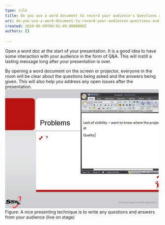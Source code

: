 ```yaml
---
type: rule
title: Do you use a word document to record your audience's Questions and Answers?
uri: do-you-use-a-word-document-to-record-your-audiences-questions-and-answers
created: 2010-06-09T00:01:49.0000000Z
authors: []

---
```



Open a word doc at the start of your presentation. It is a good idea to have some interaction with your audience in the form of Q&A. This will instill a lasting message long after your presentation is over.

By opening a word document on the screen or projector, everyone in the room will be clear about the questions being asked and the answers being given. This will also help you address any open issues after the presentation.
![](RecordQA.jpg) Figure: A nice presenting technique is to write any questions and answers from your audience (live on stage)
